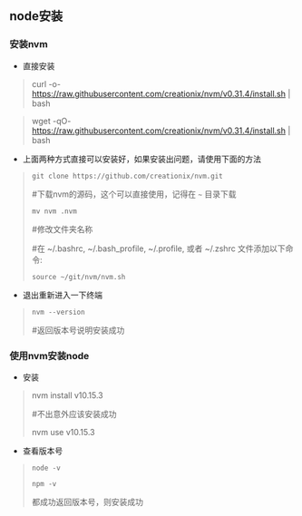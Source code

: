 ## node安装

### 安装nvm

- 直接安装

> curl -o- https://raw.githubusercontent.com/creationix/nvm/v0.31.4/install.sh | bash

> wget -qO- https://raw.githubusercontent.com/creationix/nvm/v0.31.4/install.sh | bash

- 上面两种方式直接可以安装好，如果安装出问题，请使用下面的方法

> `git clone https://github.com/creationix/nvm.git` 
>
> #下载nvm的源码，这个可以直接使用，记得在 `~` 目录下载
>
> `mv nvm .nvm `
>
> #修改文件夹名称
>
> #在 ~/.bashrc, ~/.bash_profile, ~/.profile, 或者 ~/.zshrc 文件添加以下命令:
>
> `source ~/git/nvm/nvm.sh`

- 退出重新进入一下终端

>  `nvm --version`
>
> #返回版本号说明安装成功

### 使用nvm安装node

- 安装

> nvm install v10.15.3
>
> #不出意外应该安装成功
>
> nvm use v10.15.3

- 查看版本号

> `node -v`
>
> `npm -v`
>
> 都成功返回版本号，则安装成功
